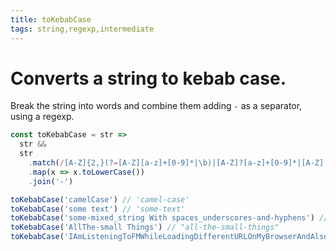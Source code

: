 ```yaml
---
title: toKebabCase
tags: string,regexp,intermediate
---
```


# Converts a string to kebab case.

Break the string into words and combine them adding `-` as a separator, using a regexp.

```js
const toKebabCase = str =>
  str &&
  str
    .match(/[A-Z]{2,}(?=[A-Z][a-z]+[0-9]*|\b)|[A-Z]?[a-z]+[0-9]*|[A-Z]|[0-9]+/g)
    .map(x => x.toLowerCase())
    .join('-')
```

```js
toKebabCase('camelCase') // 'camel-case'
toKebabCase('some text') // 'some-text'
toKebabCase('some-mixed_string With spaces_underscores-and-hyphens') // 'some-mixed-string-with-spaces-underscores-and-hyphens'
toKebabCase('AllThe-small Things') // "all-the-small-things"
toKebabCase('IAmListeningToFMWhileLoadingDifferentURLOnMyBrowserAndAlsoEditingSomeXMLAndHTML') // "i-am-listening-to-fm-while-loading-different-url-on-my-browser-and-also-editing-xml-and-html"
```
